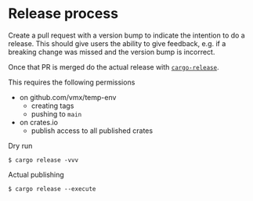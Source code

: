 Release process
===============

Create a pull request with a version bump to indicate the intention to do a release. This should give users the ability to give feedback, e.g. if a breaking change was missed and the version bump is incorrect.

Once that PR is merged do the actual release with [`cargo-release`](https://github.com/crate-ci/cargo-release).

This requires the following permissions

- on github.com/vmx/temp-env
  - creating tags
  - pushing to `main`
- on crates.io
  - publish access to all published crates

Dry run

```console
$ cargo release -vvv
```

Actual publishing

```console
$ cargo release --execute
```

